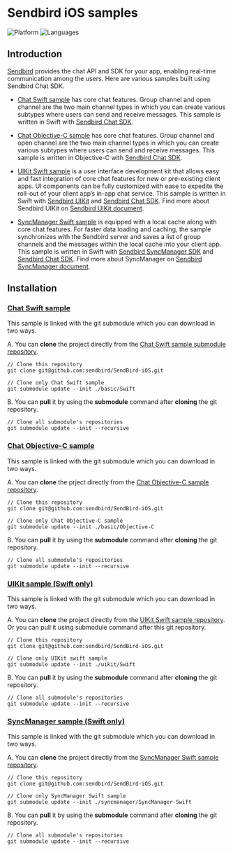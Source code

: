 # Sendbird iOS samples
![Platform](https://img.shields.io/badge/platform-iOS-orange.svg)
![Languages](https://img.shields.io/badge/language-Objective--C%20%7C%20Swift-orange.svg)

## Introduction

[Sendbird](https://sendbird.com) provides the chat API and SDK for your app, enabling real-time communication among the users. Here are various samples built using Sendbird Chat SDK.

- [Chat Swift sample](#chat-swift-sample) has core chat features. Group channel and open channel are the two main channel types in which you can create various subtypes where users can send and receive messages. This sample is written in Swift with [Sendbird Chat SDK](https://github.com/sendbird/sendbird-ios-framework).

- [Chat Objective-C sample](#chat-objective-c-sample) has core chat features. Group channel and open channel are the two main channel types in which you can create various subtypes where users can send and receive messages. This sample is written in Objective-C with [Sendbird Chat SDK](https://github.com/sendbird/sendbird-ios-framework).

- [UIKit Swift sample](#uikit-sampleswift-only) is a user interface development kit that allows easy and fast integration of core chat features for new or pre-existing client apps. UI components can be fully customized with ease to expedite the roll-out of your client app’s in-app chat service. This sample is written in Swift with [Sendbird UIKit](https://github.com/sendbird/sendbird-uikit-ios) and [Sendbird Chat SDK](https://github.com/sendbird/sendbird-ios-framework). Find more about Sendbird UIKit on [Sendbird UIKit document](https://docs.sendbird.com/ios/ui_kit_getting_started).

- [SyncManager Swift sample](#syncmanager-sampleswift-only) is equipped with a local cache along with core chat features. For faster data loading and caching, the sample synchronizes with the Sendbird server and saves a list of group channels and the messages within the local cache into your client app. This sample is written in Swift with [Sendbird SyncManager SDK](https://github.com/sendbird/sendbird-syncmanager-ios) and [Sendbird Chat SDK](https://github.com/sendbird/sendbird-ios-framework). Find more about SyncManager on [Sendbird SyncManager document](https://docs.sendbird.com/ios/sync_manager_getting_started).

## Installation

### [Chat Swift sample](https://github.com/sendbird/SendBird-iOS-Swift/tree/2e03a93c08b4a119b4f5e18965a5dc087d050ca1)

This sample is linked with the git submodule which you can download in two ways. 

A. You can **clone** the project directly from the [Chat Swift sample submodule repository](https://github.com/sendbird/SendBird-iOS-Swift). 

```
// Clone this repository
git clone git@github.com:sendbird/SendBird-iOS.git  

// Clone only Chat Swift sample
git submodule update --init ./basic/Swift
```

B. You can **pull** it by using the **submodule** command after **cloning** the git repository.

```
// Clone all submodule's repositories
git submodule update --init --recursive    
```

### [Chat Objective-C sample](https://github.com/sendbird/SendBird-iOS-ObjectiveC/tree/74aca144f3c215ce185e96173620ef5bbf850d99)

This sample is linked with the git submodule which you can download in two ways. 

A. You can **clone** the prject directly from the [Chat Objective-C sample repository](https://github.com/sendbird/SendBird-iOS-ObjectiveC).

```
// Clone this repository
git clone git@github.com:sendbird/SendBird-iOS.git  

// Clone only Chat Objective-C sample
git submodule update --init ./basic/Objective-C
```

B. You can **pull** it by using the **submodule** command after **cloning** the git repository.

```
// Clone all submodule's repositories
git submodule update --init --recursive    
```

### [UIKit sample (Swift only)](https://github.com/sendbird/SendBird-iOS/tree/master/uikit)

This sample is linked with the git submodule which you can download in two ways. 

A. You can **clone** the project directly from the [UIKit Swift sample repository](https://github.com/sendbird/UIKit-iOS-Swift). Or you can pull it using submodule command after this git repository.

```
// Clone this repository
git clone git@github.com:sendbird/SendBird-iOS.git

// Clone only UIKit swift sample
git submodule update --init ./uikit/Swift
```

B. You can **pull** it by using the **submodule** command after **cloning** the git repository.

```
// Clone all submodule's repositories
git submodule update --init --recursive    
```

### [SyncManager sample (Swift only)](https://github.com/sendbird/SendBird-iOS/tree/master/syncmanager)

This sample is linked with the git submodule which you can download in two ways. 

A. You can **clone** the project directly from the [SyncManager Swift sample repository](https://github.com/sendbird/SyncManager-iOS-Swift).

```
// Clone this repository
git clone git@github.com:sendbird/SendBird-iOS.git

// Clone only SyncManager Swift sample
git submodule update --init ./syncmanager/SyncManager-Swift
```

B. You can **pull** it by using the **submodule** command after **cloning** the git repository.

```
// Clone all submodule's repositories
git submodule update --init --recursive    
```

